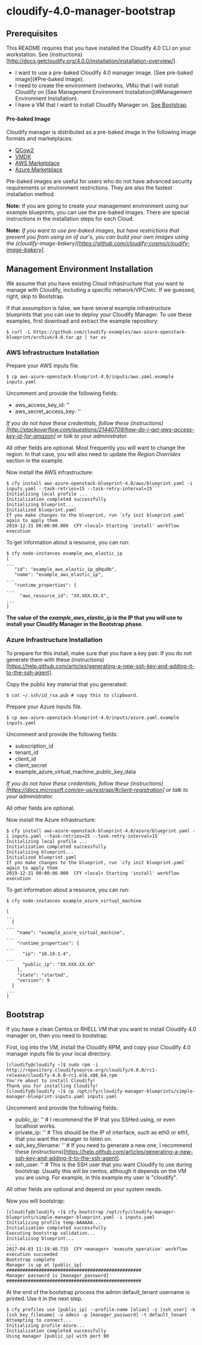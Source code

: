 # cloudify-4.0-manager-bootstrap

## Prerequisites

This README requires that you have installed the Cloudify 4.0 CLI on your workstation. See (instructions)[http://docs.getcloudify.org/4.0.0/installation/installation-overview/].

* I want to use a pre-baked Cloudify 4.0 manager image. [See pre-baked image](#Pre-baked Image).
* I need to create the environment (networks, VMs) that I will install Cloudify on [See Management Environment Installation](#Management Environment Installation).
* I have a VM that I want to install Cloudify Manager on. [See Bootstrap](#Bootstrap).


#### Pre-baked Image

Cloudify manager is distributed as a pre-baked image in the following image formats and marketplaces:

* [QCow2](http://getcloudify.org/downloads/get_cloudify.html)
* [VMDK](http://getcloudify.org/downloads/get_cloudify.html)
* [AWS Marketplace](http://getcloudify.org/downloads/get_cloudify.html)
* [Azure Marketplace](http://getcloudify.org/downloads/get_cloudify.html)

Pre-baked images are useful for users who do not have advanced security requirements or environment restrictions. They are also the fastest installation method.

**Note:** If you are going to create your management environment using our example blueprints, you can use the pre-baked images. There are special instructions in the installation steps for each Cloud.

**Note:** _If you want to use pre-baked images, but have restrictions that prevent you from using on of our's, you can build your own images using the (cloudify-image-bakery)[https://github.com/cloudify-cosmo/cloudify-image-bakery]._


## Management Environment Installation

We assume that you have existing Cloud infrastructure that you want to manage with Cloudify, including a specific network/VPC/etc. If we guessed, right, skip to Bootstrap.

If that assumption is false, we have several example infrastructure blueprints that you can use to deploy your Cloudify Manager. To use these examples, first download and extract the example repository:

```shell
$ curl -L https://github.com/cloudify-examples/aws-azure-openstack-blueprint/archive/4.0.tar.gz | tar xv
```

### AWS Infrastructure Installation

Prepare your AWS inputs file.

```shell
$ cp aws-azure-openstack-blueprint-4.0/inputs/aws.yaml.example inputs.yaml
```

Uncomment and provide the following fields:

- aws_access_key_id: ''
- aws_secret_access_key: ''

_If you do not have these credentials, follow these (instructions)[http://stackoverflow.com/questions/21440709/how-do-i-get-aws-access-key-id-for-amazon] or talk to your administrator._

All other fields are optional. Most frequently you will want to change the region. In that case, you will also need to update the *Region Overrides* section in the example.

Now install the AWS infrastructure:

```shell
$ cfy install aws-azure-openstack-blueprint-4.0/aws/blueprint.yaml -i inputs.yaml --task-retries=15 --task-retry-interval=15```
Initializing local profile ...
Initialization completed successfully
Initializing blueprint...
Initialized blueprint.yaml
If you make changes to the blueprint, run `cfy init blueprint.yaml` again to apply them
2019-12-31 00:00:00.000  CFY <local> Starting 'install' workflow execution
```

To get information about a resource, you can run:

```shell
$ cfy node-instances example_aws_elastic_ip
[
...
   "id": "example_aws_elastic_ip_q0qu0b",
   "name": "example_aws_elastic_ip",
...
   "runtime_properties": {
...
     "aws_resource_id": "XX.XXX.XX.X",
...
]
```

**The value of the _example_aws_elastic_ip_ is the IP that you will use to install your Cloudify Manager in the Bootstrap phase.**


### Azure Infrastructure Installation

To prepare for this install, make sure that you have a key pair. If you do not generate them with these (instructions)[https://help.github.com/articles/generating-a-new-ssh-key-and-adding-it-to-the-ssh-agent].

Copy the public key material that you generated:

```shell
$ cat ~/.ssh/id_rsa.pub # copy this to clipboard.
```

Prepare your Azure inputs file.

```shell
$ cp aws-azure-openstack-blueprint-4.0/inputs/azure.yaml.example inputs.yaml
```

Uncomment and provide the following fields:

- subscription_id
- tenant_id
- client_id
- client_secret
- example_azure_virtual_machine_public_key_data

_If you do not have these credentials, follow these (instructions)[https://docs.microsoft.com/en-us/rest/api/#client-registration] or talk to your administrator._

All other fields are optional.

Now install the Azure infrastructure:

```shell
$ cfy install aws-azure-openstack-blueprint-4.0/azure/blueprint.yaml -i inputs.yaml --task-retries=15 --task-retry-interval=15```
Initializing local profile ...
Initialization completed successfully
Initializing blueprint...
Initialized blueprint.yaml
If you make changes to the blueprint, run `cfy init blueprint.yaml` again to apply them
2019-12-31 00:00:00.000  CFY <local> Starting 'install' workflow execution
```

To get information about a resource, you can run:

```shell
$ cfy node-instances example_azure_virtual_machine

[
...
  {
...
    "name": "example_azure_virtual_machine",
...
    "runtime_properties": {
...
      "ip": "10.10.1.4",
...
      "public_ip": "XX.XXX.XX.XX"
    },
    "state": "started",
    "version": 9
  }
...
]
```


## Bootstrap

If you have a clean Centos or RHELL VM that you want to install Cloudify 4.0 manager on, then you need to bootstrap.

First, log into the VM, install the Cloudify RPM, and copy your Cloudify 4.0 manager inputs file to your local directory.

```shell
[cloudify@cloudify ~]$ sudo rpm -i http://repository.cloudifysource.org/cloudify/4.0.0/rc1-release/cloudify-4.0.0~rc1.el6.x86_64.rpm
You're about to install Cloudify!
Thank you for installing Cloudify!
[cloudify@cloudify ~]$ cp /opt/cfy/cloudify-manager-blueprints/simple-manager-blueprint-inputs.yaml inputs.yaml
```

Uncomment and provide the following fields:

- public_ip: '' # I recommend the IP that you SSHed using, or even localhost works.
- private_ip: '' # This should be the IP of interface, such as eth0 or eth1, that you want the manager to listen on.
- ssh_key_filename: '' # If you need to generate a new one, I recommend these (instructions)[https://help.github.com/articles/generating-a-new-ssh-key-and-adding-it-to-the-ssh-agent].
- ssh_user: '' # This is the SSH user that you want Cloudify to use during bootstrap. Usually this will be centos, although it depends on the VM you are using. For example, in this example my user is "cloudify".

All other fields are optional and depend on your system needs.

Now you will bootstrap:

```shell
[cloudify@cloudify ~]$ cfy bootstrap /opt/cfy/cloudify-manager-blueprints/simple-manager-blueprint.yaml -i inputs.yaml
Initializing profile temp-AAAAAA...
Initialization completed successfully
Executing bootstrap validation...
Initializing blueprint...
....
2017-04-03 11:19:40.715  CFY <manager> 'execute_operation' workflow execution succeeded
Bootstrap complete
Manager is up at [public_ip]
##################################################
Manager password is [manager_password]
##################################################
```

At the end of the bootstrap process the admin default_tenant username is printed. Use it in the next step.

```shell
$ cfy profiles use [public_ip] --profile-name [alias] -s [ssh_user] -k [ssh_key_filename] -u admin -p [manager_password] -t default_tenant
Attempting to connect...
Initializing profile azure...
Initialization completed successfully
Using manager [public_ip] with port 80
```


















